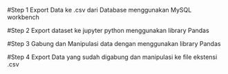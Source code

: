 #Step 1 
Export Data ke .csv dari Database menggunakan MySQL workbench

#Step 2
Export dataset ke jupyter python menggunakan library Pandas 

#Step 3
Gabung dan Manipulasi data dengan menggunakan library Pandas

#Step 4
Export Data yang sudah digabung dan manipulasi ke file ekstensi .csv
